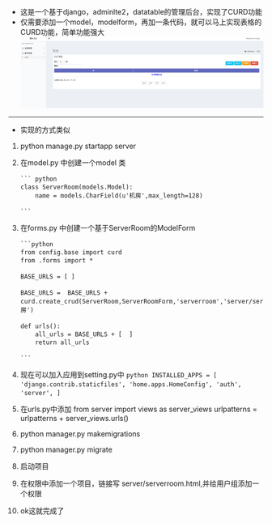 - 这是一个基于django，adminlte2，datatable的管理后台，实现了CURD功能
- 仅需要添加一个model，modelform，再加一条代码，就可以马上实现表格的CURD功能，简单功能强大
![权限编辑](./screenshorts/serverroom.png)
---

- 实现的方式类似
 1. python manage.py startapp server
 2. 在model.py 中创建一个model 类 
 
		``` python
		class ServerRoom(models.Model):
		    name = models.CharField(u'机房',max_length=128)
		
		```
 3. 在forms.py 中创建一个基于ServerRoom的ModelForm
 
		```python
		from config.base import curd
		from .forms import *
		
		BASE_URLS = [ ]
		
		BASE_URLS =  BASE_URLS + curd.create_crud(ServerRoom,ServerRoomForm,'serverroom','server/serverroom',u'机房')
		
		def urls():
		    all_urls = BASE_URLS + [  ]
		    return all_urls

		```


 4. 现在可以加入应用到setting.py中
 		```python
		INSTALLED_APPS = [
		    'django.contrib.staticfiles',
		    'home.apps.HomeConfig',
		    'auth',
		    'server',
		]
		```
 
 5. 在urls.py中添加
 	from server import views as server_views
	urlpatterns = urlpatterns + server_views.urls()

 5. python manager.py makemigrations 
 6. python manager.py migrate
 7. 启动项目

 9. 在权限中添加一个项目，链接写 server/serverroom.html,并给用户组添加一个权限
 10.  ok这就完成了
